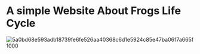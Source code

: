 # A simple Website About Frogs Life Cycle

![5a0bd68e593adb18739fe6fe526aa40368c6d1e5924c85e47ba06f7a665f1000](https://user-images.githubusercontent.com/61062296/186490903-e62809f5-a747-4552-9c7b-5b70fadbe605.jpg)
